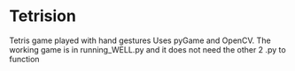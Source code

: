 # Tetrision
Tetris game played with hand gestures
Uses pyGame and OpenCV.
The working game is in running_WELL.py and it does not need the other 2 .py to function
